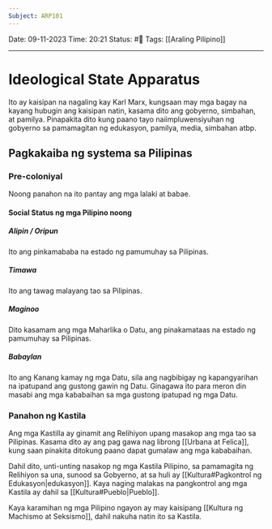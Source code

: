 ```yaml
---
Subject: ARP101
---
```

Date: 09-11-2023 
Time: 20:21
Status: #📝 
Tags: [[Araling Pilipino]]

-----

# Ideological State Apparatus
Ito ay kaisipan na nagaling kay Karl Marx, kungsaan may mga bagay na kayang hubugin ang kaisipan natin, kasama dito ang gobyerno, simbahan, at pamilya. Pinapakita dito kung paano tayo naiimpluwensiyuhan ng gobyerno sa pamamagitan ng edukasyon, pamilya, media, simbahan atbp.

## Pagkakaiba ng systema sa Pilipinas

### Pre-coloniyal
Noong panahon na ito pantay ang mga lalaki at babae.

#### Social Status ng mga Pilipino noong

##### Alipin / Oripun
Ito ang pinkamababa na estado ng pamumuhay sa Pilipinas.

##### Timawa
Ito ang tawag malayang tao sa Pilipinas.

##### Maginoo
Dito kasamam ang mga Maharlika o Datu, ang pinakamataas na estado ng pamumuhay sa Pilipinas.

##### Babaylan
Ito ang Kanang kamay ng mga Datu, sila ang nagbibigay ng kapangyarihan na ipatupand ang gustong gawin ng Datu. Ginagawa ito para meron din masabi ang mga kababaihan sa mga gustong ipatupad ng mga Datu.

### Panahon ng Kastila

Ang mga Kastilla ay ginamit ang Relihiyon upang masakop ang mga tao sa Pilipinas. Kasama dito ay ang pag gawa nag librong [[Urbana at Felica]], kung saan pinakita ditokung paano dapat gumalaw ang mga kababaihan.

Dahil dito, unti-unting nasakop ng mga Kastila Pilipino, sa pamamagita ng Relihiyon sa una, sunood sa Gobyerno, at sa huli ay [[Kultura#Pagkontrol ng Edukasyon|edukasyon]]. Kaya naging malakas na pangkontrol ang mga Kastila ay dahil sa [[Kultura#Pueblo|Pueblo]].

Kaya karamihan ng mga Pilipino ngayon ay may kaisipang [[Kultura ng Machismo at Seksismo]], dahil nakuha natin ito sa Kastila.